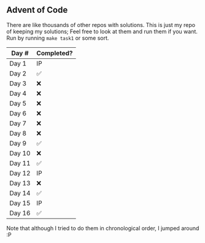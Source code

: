 ## Advent of Code 
There are like thousands of other repos with solutions. This is just my repo of keeping my solutions;
Feel free to look at them and run them if you want. Run by running `make task1` or some sort.

| Day #  | Completed? |
| --- | ------------- |
| Day 1  | IP |
| Day 2  | ✅ |
| Day 3  | ❌ |
| Day 4  | ❌ |
| Day 5  | ❌ |
| Day 6  | ❌ |
| Day 7  | ❌ |
| Day 8  | ❌ |
| Day 9  | ✅ |
| Day 10  | ❌ |
| Day 11 | ✅ |
| Day 12  | IP |
| Day 13  | ❌ |
| Day 14  | ✅ |
| Day 15  | IP |
| Day 16  | ✅ |

Note that although I tried to do them in chronological order, I jumped around :P
